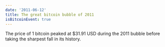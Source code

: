```yaml
---
date: '2011-06-12'
title: The great bitcoin bubble of 2011
isBitcoinEvent: true
---
```


The price of 1 bitcoin peaked at $31.91 USD during the 2011 bubble before taking the sharpest fall in its history.
